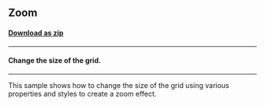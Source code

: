 ## Zoom
#### [Download as zip](https://grapecity.github.io/DownGit/#/home?url=https://github.com/GrapeCity/ComponentOne-WinForms-Samples/tree/master/NetFramework\TrueDBGrid\VB\Zoom)
____
#### Change the size of the grid.
____
This sample shows how to change the size of the grid using various properties and styles to create a zoom effect. 